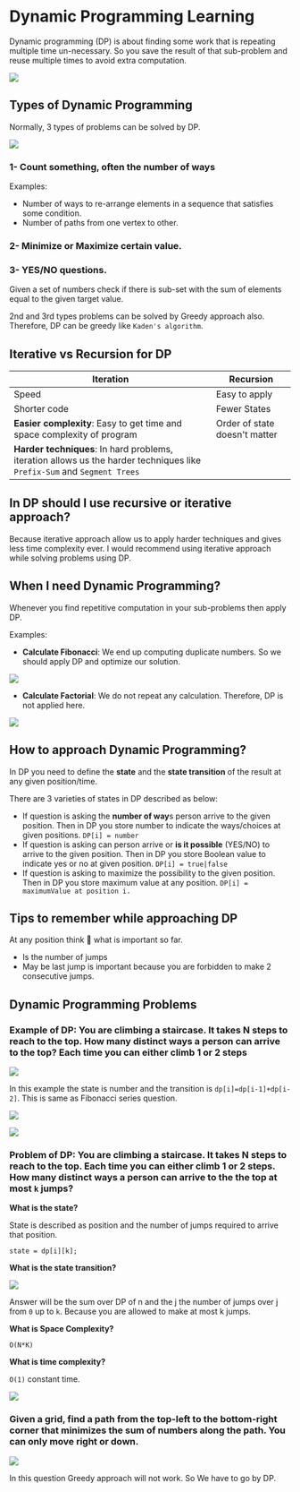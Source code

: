 # Dynamic Programming Learning

Dynamic programming (DP) is about finding some work that is repeating multiple time un-necessary. So you save the result of that sub-problem and reuse multiple times to avoid extra computation.

![](https://i.imgur.com/9qd3cgU.png)

## Types of Dynamic Programming

Normally, 3 types of problems can be solved by DP.

![](https://i.imgur.com/NAdXeuD.png)

### 1- Count something, often the number of ways

Examples:

- Number of ways to re-arrange elements in a sequence that satisfies some condition.
- Number of paths from one vertex to other.

### 2- Minimize or Maximize certain value.

### 3- YES/NO questions.

Given a set of numbers check if there is sub-set with the sum of elements equal to the given target value.

2nd and 3rd types problems can be solved by Greedy approach also. Therefore, DP can be greedy like `Kaden's algorithm`.

## Iterative vs Recursion for DP

| Iteration                                                                                                                | Recursion                     |
| ------------------------------------------------------------------------------------------------------------------------ | ----------------------------- |
| Speed                                                                                                                    | Easy to apply                 |
| Shorter code                                                                                                             | Fewer States                  |
| **Easier complexity**: Easy to get time and space complexity of program                                                  | Order of state doesn't matter |
| **Harder techniques**: In hard problems, iteration allows us the harder techniques like `Prefix-Sum` and `Segment Trees` |                               |

## In DP should I use recursive or iterative approach?

Because iterative approach allow us to apply harder techniques and gives less time complexity ever. I would recommend using iterative approach while solving problems using DP.

## When I need Dynamic Programming?

Whenever you find repetitive computation in your sub-problems then apply DP.

Examples:

- **Calculate Fibonacci**: We end up computing duplicate numbers. So we should apply DP and optimize our solution.

![](https://i.imgur.com/T24uh0t.png)

- **Calculate Factorial**: We do not repeat any calculation. Therefore, DP is not applied here.

![](https://i.imgur.com/NehtYBP.png)

## How to approach Dynamic Programming?

In DP you need to define the **state** and the **state transition** of the result at any given position/time.

There are 3 varieties of states in DP described as below:

- If question is asking the **number of way**s person arrive to the given position. Then in DP you store number to indicate the ways/choices at given positions. `DP[i] = number`
- If question is asking can person arrive or **is it possible** (YES/NO) to arrive to the given position. Then in DP you store Boolean value to indicate yes or no at given position. `DP[i] = true|false`
- If question is asking to maximize the possibility to the given position. Then in DP you store maximum value at any position. `DP[i] = maximumValue at position i.`

## Tips to remember while approaching DP

At any position think 🤔 what is important so far. 
- Is the number of jumps
- May be last jump is important because you are forbidden to make 2 consecutive jumps. 

## Dynamic Programming Problems

### Example of DP: You are climbing a staircase. It takes N steps to reach to the top. How many distinct ways a person can arrive to the top? Each time you can either climb 1 or 2 steps

![](https://i.imgur.com/lPId0Tg.png)

In this example the state is number and the transition is `dp[i]=dp[i-1]+dp[i-2]`. This is same as Fibonacci series question.

![](https://i.imgur.com/KM9KJi2.png)

![](https://i.imgur.com/qTJzOpf.png)

<script async src="https://pagead2.googlesyndication.com/pagead/js/adsbygoogle.js?client=ca-pub-1700383344966810"
     crossorigin="anonymous"></script>


### Problem of DP: You are climbing a staircase. It takes N steps to reach to the top. Each time you can either climb 1 or 2 steps. How many distinct ways a person can arrive to the the top at most `k` jumps? 

**What is the state?**

State is described as position and the number of jumps required to arrive that position. 

`state = dp[i][k];`


**What is the state transition?**

![](https://i.imgur.com/ajBg7h2.png)


Answer will be the sum over DP of n and the j the number of jumps over j from `0` up to `k`. Because you are allowed to make at most k jumps.


**What is Space Complexity?**

`O(N*K)`

**What is time complexity?**

`O(1)` constant time. 


![](https://i.imgur.com/MiKxMfk.png)


### Given a grid, find a path from the top-left to the bottom-right corner that minimizes the sum of numbers along the path. You can only move right or down. 

![](https://i.imgur.com/Ku4xVmY.png)

In this question Greedy approach will not work. So We have to go by DP. 